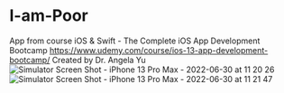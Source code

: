 # I-am-Poor
App from course iOS & Swift - The Complete iOS App Development Bootcamp https://www.udemy.com/course/ios-13-app-development-bootcamp/ Created by Dr. Angela Yu
![Simulator Screen Shot - iPhone 13 Pro Max - 2022-06-30 at 11 20 26](https://user-images.githubusercontent.com/64162767/176642724-8d3ad7cd-3bf8-4310-aa35-b17b6b6fd6f2.png)
![Simulator Screen Shot - iPhone 13 Pro Max - 2022-06-30 at 11 21 47](https://user-images.githubusercontent.com/64162767/176642747-b4a6dc86-a80e-47ce-b531-9e757f662966.png)

